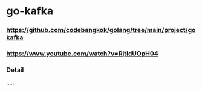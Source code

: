 # go-kafka

### https://github.com/codebangkok/golang/tree/main/project/gokafka
### https://www.youtube.com/watch?v=RjtIdUOpH04

### Detail

.....
